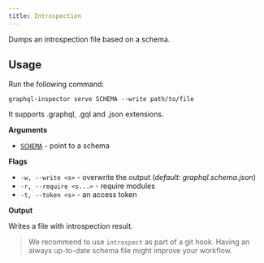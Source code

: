 ```yaml
---
title: Introspection
---
```


Dumps an introspection file based on a schema.

## Usage

Run the following command:

    graphql-inspector serve SCHEMA --write path/to/file

It supports .graphql, .gql and .json extensions.

**Arguments**

- [`SCHEMA`](../api/schema) - point to a schema

**Flags**

- `-w, --write <s>` - overwrite the output (_default: graphql.schema.json_)
- `-r, --require <s...>` - require modules
- `-t, --token <s>` - an access token

**Output**

Writes a file with introspection result.

> We recommend to use `introspect` as part of a git hook. Having an always up-to-date schema file might improve your workflow.
